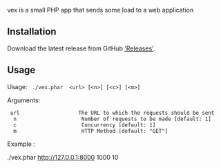 vex is a small PHP app that sends some load to a web application

## Installation

Download the latest release from GitHub ['Releases']('/releases').

## Usage

Usage:
``  ./vex.phar  <url> [<n>] [<c>] [<m>] ``

Arguments:
```
 url                   The URL to which the requests should be sent
  n                     Number of requests to be made [default: 1]
  c                     Concurrency [default: 1]
  m                     HTTP Method [default: "GET"]
```
Example :

./vex.phar http://127.0.0.1:8000 1000 10
